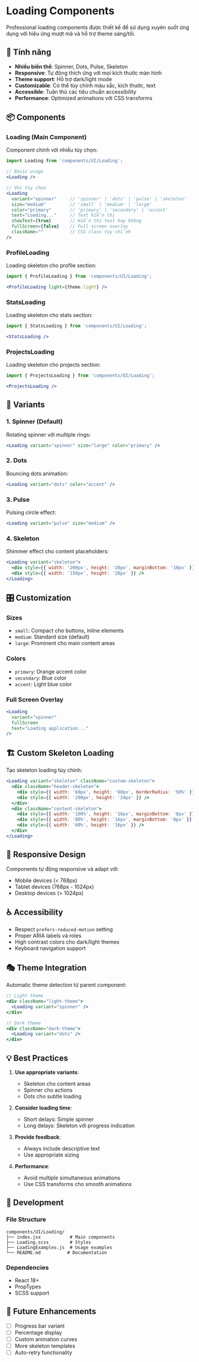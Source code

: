 # Loading Components

Professional loading components được thiết kế để sử dụng xuyên suốt ứng dụng với hiệu ứng mượt mà và hỗ trợ theme sáng/tối.

## 🎯 Tính năng

- **Nhiều biến thể**: Spinner, Dots, Pulse, Skeleton
- **Responsive**: Tự động thích ứng với mọi kích thước màn hình
- **Theme support**: Hỗ trợ dark/light mode
- **Customizable**: Có thể tùy chỉnh màu sắc, kích thước, text
- **Accessible**: Tuân thủ các tiêu chuẩn accessibility
- **Performance**: Optimized animations với CSS transforms

## 📦 Components

### Loading (Main Component)
Component chính với nhiều tùy chọn:

```jsx
import Loading from 'components/UI/Loading';

// Basic usage
<Loading />

// Với tùy chọn
<Loading 
  variant="spinner"     // 'spinner' | 'dots' | 'pulse' | 'skeleton'
  size="medium"         // 'small' | 'medium' | 'large'
  color="primary"       // 'primary' | 'secondary' | 'accent'
  text="Loading..."     // Text hiển thị
  showText={true}       // Hiển thị text hay không
  fullScreen={false}    // Full screen overlay
  className=""          // CSS class tùy chỉnh
/>
```

### ProfileLoading
Loading skeleton cho profile section:

```jsx
import { ProfileLoading } from 'components/UI/Loading';

<ProfileLoading light={theme.light} />
```

### StatsLoading
Loading skeleton cho stats section:

```jsx
import { StatsLoading } from 'components/UI/Loading';

<StatsLoading />
```

### ProjectsLoading
Loading skeleton cho projects section:

```jsx
import { ProjectsLoading } from 'components/UI/Loading';

<ProjectsLoading />
```

## 🎨 Variants

### 1. Spinner (Default)
Rotating spinner với multiple rings:
```jsx
<Loading variant="spinner" size="large" color="primary" />
```

### 2. Dots
Bouncing dots animation:
```jsx
<Loading variant="dots" color="accent" />
```

### 3. Pulse
Pulsing circle effect:
```jsx
<Loading variant="pulse" size="medium" />
```

### 4. Skeleton
Shimmer effect cho content placeholders:
```jsx
<Loading variant="skeleton">
  <div style={{ width: '200px', height: '20px', marginBottom: '10px' }} />
  <div style={{ width: '150px', height: '20px' }} />
</Loading>
```

## 🎛️ Customization

### Sizes
- `small`: Compact cho buttons, inline elements
- `medium`: Standard size (default)
- `large`: Prominent cho main content areas

### Colors
- `primary`: Orange accent color
- `secondary`: Blue color
- `accent`: Light blue color

### Full Screen Overlay
```jsx
<Loading 
  variant="spinner" 
  fullScreen 
  text="Loading application..." 
/>
```

## 🏗️ Custom Skeleton Loading

Tạo skeleton loading tùy chỉnh:

```jsx
<Loading variant="skeleton" className="custom-skeleton">
  <div className="header-skeleton">
    <div style={{ width: '60px', height: '60px', borderRadius: '50%' }} />
    <div style={{ width: '200px', height: '24px' }} />
  </div>
  <div className="content-skeleton">
    <div style={{ width: '100%', height: '16px', marginBottom: '8px' }} />
    <div style={{ width: '80%', height: '16px', marginBottom: '8px' }} />
    <div style={{ width: '60%', height: '16px' }} />
  </div>
</Loading>
```

## 📱 Responsive Design

Components tự động responsive và adapt với:
- Mobile devices (< 768px)
- Tablet devices (768px - 1024px)  
- Desktop devices (> 1024px)

## ♿ Accessibility

- Respect `prefers-reduced-motion` setting
- Proper ARIA labels và roles
- High contrast colors cho dark/light themes
- Keyboard navigation support

## 🎭 Theme Integration

Automatic theme detection từ parent component:

```jsx
// Light theme
<div className="light-theme">
  <Loading variant="spinner" />
</div>

// Dark theme  
<div className="dark-theme">
  <Loading variant="dots" />
</div>
```

## 💡 Best Practices

1. **Use appropriate variants**: 
   - Skeleton cho content areas
   - Spinner cho actions
   - Dots cho subtle loading

2. **Consider loading time**:
   - Short delays: Simple spinner
   - Long delays: Skeleton với progress indication

3. **Provide feedback**:
   - Always include descriptive text
   - Use appropriate sizing

4. **Performance**:
   - Avoid multiple simultaneous animations
   - Use CSS transforms cho smooth animations

## 🔧 Development

### File Structure
```
components/UI/Loading/
├── index.jsx           # Main components
├── Loading.scss        # Styles
├── LoadingExamples.js  # Usage examples
└── README.md          # Documentation
```

### Dependencies
- React 18+
- PropTypes
- SCSS support

## 🚀 Future Enhancements

- [ ] Progress bar variant
- [ ] Percentage display
- [ ] Custom animation curves
- [ ] More skeleton templates
- [ ] Auto-retry functionality
